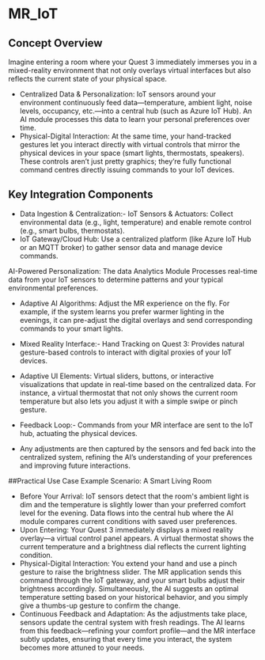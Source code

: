 # MR_IoT
## Concept Overview
Imagine entering a room where your Quest 3 immediately immerses you in a mixed-reality environment that not only overlays virtual interfaces but also reflects the current state of your physical space.
- Centralized Data & Personalization:
IoT sensors around your environment continuously feed data—temperature, ambient light, noise levels, occupancy, etc.—into a central hub (such as Azure IoT Hub). An AI module processes this data to learn your personal preferences over time.
- Physical-Digital Interaction:
At the same time, your hand-tracked gestures let you interact directly with virtual controls that mirror the physical devices in your space (smart lights, thermostats, speakers). These controls aren’t just pretty graphics; they’re fully functional command centres directly issuing commands to your IoT devices.


## Key Integration Components
- Data Ingestion & Centralization:- IoT Sensors & Actuators: Collect environmental data (e.g., light, temperature) and enable remote control (e.g., smart bulbs, thermostats).
- IoT Gateway/Cloud Hub: Use a centralized platform (like Azure IoT Hub or an MQTT broker) to gather sensor data and manage device commands.

AI-Powered Personalization: The data Analytics Module Processes real-time data from your IoT sensors to determine patterns and your typical environmental preferences.
- Adaptive AI Algorithms: Adjust the MR experience on the fly. For example, if the system learns you prefer warmer lighting in the evenings, it can pre-adjust the digital overlays and send corresponding commands to your smart lights.

- Mixed Reality Interface:- Hand Tracking on Quest 3: Provides natural gesture-based controls to interact with digital proxies of your IoT devices.
- Adaptive UI Elements: Virtual sliders, buttons, or interactive visualizations that update in real-time based on the centralized data. For instance, a virtual thermostat that not only shows the current room temperature but also lets you adjust it with a simple swipe or pinch gesture.

- Feedback Loop:- Commands from your MR interface are sent to the IoT hub, actuating the physical devices.
- Any adjustments are then captured by the sensors and fed back into the centralized system, refining the AI’s understanding of your preferences and improving future interactions.


##Practical Use Case Example
Scenario: A Smart Living Room
- Before Your Arrival:
IoT sensors detect that the room's ambient light is dim and the temperature is slightly lower than your preferred comfort level for the evening. Data flows into the central hub where the AI module compares current conditions with saved user preferences.
- Upon Entering:
Your Quest 3 immediately displays a mixed reality overlay—a virtual control panel appears. A virtual thermostat shows the current temperature and a brightness dial reflects the current lighting condition.
- Physical-Digital Interaction:
You extend your hand and use a pinch gesture to raise the brightness slider. The MR application sends this command through the IoT gateway, and your smart bulbs adjust their brightness accordingly. Simultaneously, the AI suggests an optimal temperature setting based on your historical behavior, and you simply give a thumbs-up gesture to confirm the change.
- Continuous Feedback and Adaptation:
As the adjustments take place, sensors update the central system with fresh readings. The AI learns from this feedback—refining your comfort profile—and the MR interface subtly updates, ensuring that every time you interact, the system becomes more attuned to your needs.





